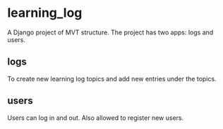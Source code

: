 # learning_log
A Django project of MVT structure. The project has two apps: logs and users. 

## logs
To create new learning log topics and add new entries under the topics. 

## users
Users can log in and out. Also allowed to register new users.

